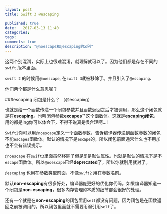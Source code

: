 ```yaml
---
layout: post
title: Swift 3 @escaping

published: true
date:   2017-03-13 11:40
categories:
tags:
comments: true
description: "@noescape和@escaping的区别"
---
```


这两个别混淆，实际上也很难混淆，就理解就可以了。因为他们都是存在不同的`swift` 版本里面。

`swift 2` 的时候用`@noescape`, 在`swift 3`就被移除了。并且引入了`@escaping`. 

他们两个都是什么意思呢？

###escaping 闭包是什么？ （@escaping）

也就是给一个函数传递一个闭包参数并且函数返回之后才被调用，那么这个闭包就是在**escaping**。也叫闭包参数**excapes**了这个函数体。这就是**escaping闭包**，用的都是ing你可以体会下，不得不说真是很合理啊...!

`Swift2`你可以用`@noescape`定义一个函数参数，告诉编译器传递到函数参数的闭包不能`escapes`函数体。默认的情况下是`escape`的，所以闭包前面通常什么也不用加也不会有错误提示。

`@noescape` 在`swift3`里面虽然移除了但是却是默认属性。也就是默认的情况下是不`escape`函数体。所以`@noescape`已经**deprecated**了，所以你就别用就对了。

`@escaping` 也用在参数类型前面，不像`swift2` 用在参数名前。

默认**non-escaping**有很多好处，编译器能更好的优化你代码。如果编译器知道一个闭包是**non-escaping**，很多内存管理的本质的细节都会很好的处理。

还有一个就是在**non-escaping**的闭包里用`self`都没有问题，因为闭包是在函数返回之前被调用的。所以闭包里面就不需要用弱引用`self`了。



